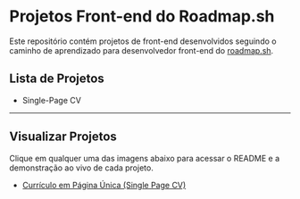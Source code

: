 # Projetos Front-end do Roadmap.sh

Este repositório contém projetos de front-end desenvolvidos seguindo o caminho de aprendizado para desenvolvedor front-end do [roadmap.sh](https://roadmap.sh/frontend).

## Lista de Projetos

- Single-Page CV

---

## Visualizar Projetos

Clique em qualquer uma das imagens abaixo para acessar o README e a demonstração ao vivo de cada projeto.

- [Currículo em Página Única (Single Page CV)](./single-page-cv)
